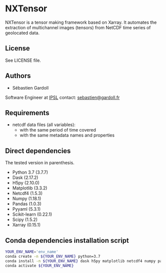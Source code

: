 # NXTensor

NXTensor is a tensor making framework based on Xarray.
It automates the extraction of multichannel images (tensors) from NetCDF time series of geolocated data.

## License

See LICENSE file.

## Authors

* Sébastien Gardoll

Software Engineer at [IPSL](https://www.ipsl.fr/en/)
contact: sebastien@gardoll.fr

## Requirements

- netcdf data files (all variables):
    - with the same period of time covered
    - with the same metadata names and properties

## Direct dependencies

The tested version in parenthesis.

- Python 3.7 (3.7.7)
- Dask (2.17.2)
- H5py (2.10.0)
- Matplotlib (3.3.2)
- Netcdf4 (1.5.3)
- Numpy (1.18.1)
- Pandas (1.0.3)
- Pyyaml (5.3.1)
- Scikit-learn (0.22.1)
- Scipy (1.5.2)
- Xarray (0.15.1)

## Conda dependencies installation script

```bash
YOUR_ENV_NAME='env_name'
conda create -n ${YOUR_ENV_NAME} python=3.7
conda install -n ${YOUR_ENV_NAME} dask h5py matplotlib netcdf4 numpy pandas pyyaml scikit-learn scipy xarray
conda activate ${YOUR_ENV_NAME}
```
